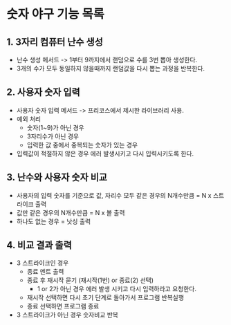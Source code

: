 # 숫자 야구 기능 목록
## 1. 3자리 컴퓨터 난수 생성
   - 난수 생성 메서드 -> 1부터 9까지에서 랜덤으로 수를 3번 뽑아 생성한다.
   - 3개의 수가 모두 동일하지 않을때까지 랜덤값을 다시 뽑는 과정을 반복한다.
## 2. 사용자 숫자 입력
   - 사용자 숫자 입력 메서드 -> 프리코스에서 제시한 라이브러리 사용.
   - 예외 처리
      - 숫자(1~9)가 아닌 경우
      - 3자리수가 아닌 경우
      - 입력한 값 중에서 중복되는 숫자가 있는 경우
   - 입력값이 적절하지 않은 경우 에러 발생시키고 다시 입력시키도록 한다.
## 3. 난수와 사용자 숫자 비교
   - 사용자의 입력 숫자를 기준으로 값, 자리수 모두 같은 경우의 N개수만큼 = N x 스트라이크 출력
   - 값만 같은 경우의 N개수만큼 = N x 볼 출력
   - 하나도 없는 경우 = 낫싱 출력
## 4. 비교 결과 출력
   - 3 스트라이크인 경우
      - 종료 멘트 출력 
      - 종료 후 재시작 묻기 (재시작(1번) or 종료(2) 선택)
         - 1 or 2가 아닌 경우 에러 발생 시키고 다시 입력하라고 요청한다.
      - 재시작 선택하면 다시 초기 단계로 돌아가서 프로그램 반복실행
      - 종료 선택하면 프로그램 종료
   - 3 스트라이크가 아닌 경우 숫자비교 반복
